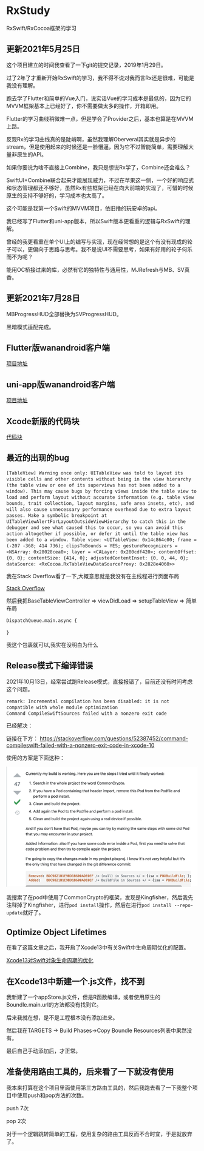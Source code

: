 # RxStudy
RxSwift/RxCocoa框架的学习

## 更新2021年5月25日

这个项目建立的时间我查看了一下git的提交记录，2019年1月29日。

过了2年了才重新开始RxSwift的学习，我不得不说对我而言Rx还是很难，可能是我没有理解。

跑去学了Flutter和简单的Vue入门，说实话Vue的学习成本是最低的，因为它的MVVM框架基本上已经好了，你不需要做太多的操作，开箱即用。

Flutter的学习曲线稍微难一点，但是学会了Provider之后，基本也算是在MVVM上路。

反观Rx的学习曲线真的是陡峭啊，虽然我理解Oberveral其实就是异步的stream，但是使用起来的时候还是一脸懵逼，因为它不过智能简单，需要理解大量非原生的API。

如果你要说为啥不直接上Combine，我只是想说Rx学了，Combine还会难么？

SwiftUI+Combine联合起来才能展现威力，不过在苹果这一侧，一个好的响应式和状态管理都还不够好，虽然Rx有些框架已经在向大前端的实现了，可惜的时候原生的支持不够好的，学习成本也太高了。

这个可能是我第一个Swift的MVVM项目，依旧撸的玩安卓的api。

我已经写了Flutter和uni-app版本，所以Swift版本更看重的逻辑与RxSwift的理解。

曾经的我更看重在单个UI上的编写与实现，现在经常想的是这个有没有现成的轮子可以，更偏向于思路与思考。我不是说UI不需要思考，如果有好用的轮子何乐而不为呢？

能用OC桥接过来的库，必然有它的独特性与通用性，MJRefresh与MB、SV真香。

## 更新2021年7月28日
MBProgressHUD全部替换为SVProgressHUD。

黑暗模式适配完成。

## Flutter版wanandroid客户端

[项目地址](https://github.com/seasonZhu/FlutterPlayAndroid)

## uni-app版wanandroid客户端

[项目地址](https://github.com/seasonZhu/UniAppPlayAndroid)

## Xcode新版的代码块
[代码块](https://www.jianshu.com/p/967efd9fb8d2)

## 最近的出现的bug

```
[TableView] Warning once only: UITableView was told to layout its visible cells and other contents without being in the view hierarchy (the table view or one of its superviews has not been added to a window). This may cause bugs by forcing views inside the table view to load and perform layout without accurate information (e.g. table view bounds, trait collection, layout margins, safe area insets, etc), and will also cause unnecessary performance overhead due to extra layout passes. Make a symbolic breakpoint at UITableViewAlertForLayoutOutsideViewHierarchy to catch this in the debugger and see what caused this to occur, so you can avoid this action altogether if possible, or defer it until the table view has been added to a window. Table view: <UITableView: 0x14c864c00; frame = (-207 -368; 414 736); clipsToBounds = YES; gestureRecognizers = <NSArray: 0x28028cea0>; layer = <CALayer: 0x280cdf420>; contentOffset: {0, 0}; contentSize: {414, 0}; adjustedContentInset: {0, 0, 44, 0}; dataSource: <RxCocoa.RxTableViewDataSourceProxy: 0x2828e4060>>
```
我在Stack Overflow看了一下,大概意思就是我没有在主线程进行页面布局

[Stack Overflow](https://stackoverflow.com/questions/64568183/warning-once-only-uitableview-was-told-to-layout-its-visible-cells-and-other-co)

然后我把BaseTableViewController => viewDidLoad => setupTableView => 简单布局 

```
DispatchQueue.main.async {
    
}
```
我这个包裹就可以,我实在没明白为什么

## Release模式下编译错误

2021年10月13日，经常尝试跑Release模式，直接报错了，目前还没有时间考虑这个问题。

```
remark: Incremental compilation has been disabled: it is not compatible with whole module optimization
Command CompileSwiftSources failed with a nonzero exit code

```

已经解决：

链接在下方：
https://stackoverflow.com/questions/52387452/command-compileswift-failed-with-a-nonzero-exit-code-in-xcode-10

使用的方案是下面这种：

![](https://raw.githubusercontent.com/seasonZhu/markdownPicHost/main/image/20211018105910.png)

我搜索了在pod中使用了CommonCrypto的框架，发现是Kingfisher，然后我先注释掉了Kingfisher，进行`pod install`操作，然后在进行`pod install --repo-update`就好了。

## Optimize Object Lifetimes
在看了这篇文章之后，我开启了Xcode13中有关Swift中生命周期优化的配置。

[Xcode13对Swift对象生命周期的优化](https://juejin.cn/post/7026725575326695437)



## 在Xcode13中新建一个.js文件，找不到

我新建了一个appStore.js文件，但是R函数编译，或者使用原生的Boundle.main.url的方法都没有找到它。

后来我就在想，是不是工程根本没有添加进来。

然后我在TARGETS → Build Phases→Copy Boundle Resources列表中果然没有。

最后自己手动添加后，才正常。

## 准备使用路由工具的，后来看了一下就没有使用

我本来打算在这个项目里面使用第三方路由工具的，然后我跑去看了一下我整个项目中使用push和pop方法的次数。

push 7次

pop 2次

对于一个逻辑跳转简单的工程，使用复杂的路由工具反而不合时宜，于是就放弃了。
